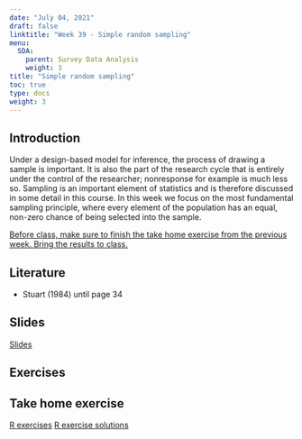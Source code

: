 ```yaml
---
date: "July 04, 2021"
draft: false
linktitle: "Week 39 - Simple random sampling"
menu:
  SDA:
    parent: Survey Data Analysis
    weight: 3
title: "Simple random sampling"
toc: true
type: docs
weight: 3
---
```


## Introduction

Under a design-based model for inference, the process of drawing a sample is important. It is also the part of the research cycle that is entirely under the control of the researcher; nonresponse for example is much less so. Sampling is an important element of statistics and is therefore discussed in some detail in this course. In this week we focus on the most fundamental sampling principle, where every element of the population has an equal, non-zero chance of being selected into the sample.

<ins>Before class, make sure to finish the take home exercise from the previous week. Bring the results to class.</ins>

## Literature

- Stuart (1984) until page 34


## Slides
[Slides](/files/SDA/lecture_week_39_SRS.pdf)


## Exercises

## Take home exercise
[R exercises](/files/SDA/take_home_exercise_week39.pdf)
[R exercise solutions](/files/SDA/take_home_exercise_week39.Rmd)
